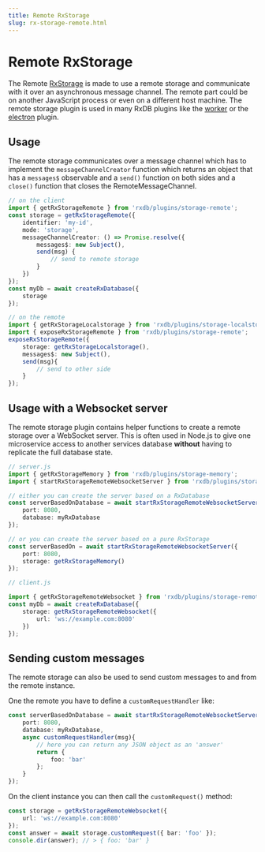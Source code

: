 ```yaml
---
title: Remote RxStorage
slug: rx-storage-remote.html
---
```


# Remote RxStorage

The Remote [RxStorage](./rx-storage.md) is made to use a remote storage and communicate with it over an asynchronous message channel.
The remote part could be on another JavaScript process or even on a different host machine.
The remote storage plugin is used in many RxDB plugins like the [worker](./rx-storage-worker.md) or the [electron](./electron.md) plugin.



## Usage

The remote storage communicates over a message channel which has to implement the `messageChannelCreator` function which returns an object that has a `messages$` observable and a `send()` function on both sides and a `close()` function that closes the RemoteMessageChannel.


```ts
// on the client
import { getRxStorageRemote } from 'rxdb/plugins/storage-remote';
const storage = getRxStorageRemote({
    identifier: 'my-id',
    mode: 'storage',
    messageChannelCreator: () => Promise.resolve({
        messages$: new Subject(),
        send(msg) {
            // send to remote storage
        }
    })
});
const myDb = await createRxDatabase({
    storage
});

// on the remote
import { getRxStorageLocalstorage } from 'rxdb/plugins/storage-localstorage';
import { exposeRxStorageRemote } from 'rxdb/plugins/storage-remote';
exposeRxStorageRemote({
    storage: getRxStorageLocalstorage(),
    messages$: new Subject(),
    send(msg){
        // send to other side
    }
});
```




## Usage with a Websocket server

The remote storage plugin contains helper functions to create a remote storage over a WebSocket server.
This is often used in Node.js to give one microservice access to another services database **without** having to replicate the full database state.

```ts
// server.js
import { getRxStorageMemory } from 'rxdb/plugins/storage-memory';
import { startRxStorageRemoteWebsocketServer } from 'rxdb/plugins/storage-remote-websocket';

// either you can create the server based on a RxDatabase
const serverBasedOnDatabase = await startRxStorageRemoteWebsocketServer({
    port: 8080,
    database: myRxDatabase
});

// or you can create the server based on a pure RxStorage
const serverBasedOn = await startRxStorageRemoteWebsocketServer({
    port: 8080,
    storage: getRxStorageMemory()
});
```

```ts
// client.js

import { getRxStorageRemoteWebsocket } from 'rxdb/plugins/storage-remote-websocket';
const myDb = await createRxDatabase({
    storage: getRxStorageRemoteWebsocket({
        url: 'ws://example.com:8080'
    })
});
```


## Sending custom messages

The remote storage can also be used to send custom messages to and from the remote instance.

One the remote you have to define a `customRequestHandler` like:

```ts
const serverBasedOnDatabase = await startRxStorageRemoteWebsocketServer({
    port: 8080,
    database: myRxDatabase,
    async customRequestHandler(msg){
        // here you can return any JSON object as an 'answer'
        return {
            foo: 'bar'
        };
    } 
});
```

On the client instance you can then call the `customRequest()` method:


```ts
const storage = getRxStorageRemoteWebsocket({
    url: 'ws://example.com:8080'
});
const answer = await storage.customRequest({ bar: 'foo' });
console.dir(answer); // > { foo: 'bar' }
```

